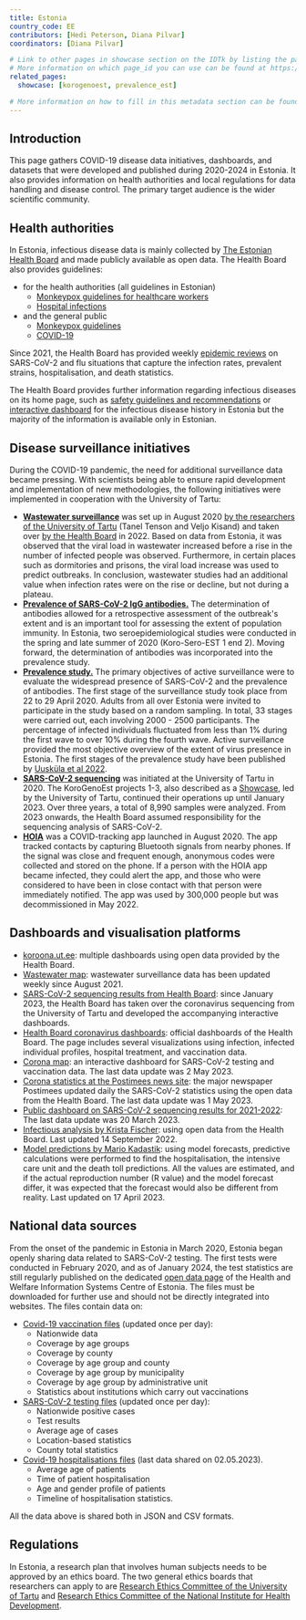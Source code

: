 ```yaml
---
title: Estonia
country_code: EE
contributors: [Hedi Peterson, Diana Pilvar]
coordinators: [Diana Pilvar]

# Link to other pages in showcase section on the IDTk by listing the page_id.
# More information on which page_id you can use can be found at https://www.infectious-diseases-toolkit.org/contribute/website_overview 
related_pages:
  showcase: [korogenoest, prevalence_est]

# More information on how to fill in this metadata section can be found here https://www.infectious-diseases-toolkit.org/contribute/page-metadata
---
```


<!-- Please take in mind our style guide https://www.infectious-diseases-toolkit.org/contribute/style-guide when writing the content of this page. -->

<!---All the resources added above will appear on the table at the bottom of the page--->

<!---Following information for the page text--->
<!---If the information is already in another resource, please include the link instead of duplicating information--->
<!---Please focus on resources that are relevant for the whole country for infectious diseases--->

## Introduction 
This page gathers COVID-19 disease data initiatives, dashboards, and datasets that were developed and published during 2020-2024 in Estonia. It also provides information on health authorities and local regulations for data handling and disease control. The primary target audience is the wider scientific community.

## Health authorities
<!--- A section to list and provide context to agencies/authorities/institutions which define public health measures and policies --->
In Estonia, infectious disease data is mainly collected by [The Estonian Health Board](https://www.terviseamet.ee/en) and made publicly available as open data. The Health Board also provides guidelines:
* for the health authorities (all guidelines in Estonian)
  * [Monkeypox guidelines for healthcare workers](https://www.terviseamet.ee/et/ahvirougete-juhised-tervishoiutootajatele)
  * [Hospital infections](https://www.terviseamet.ee/et/nakkushaigused-menuu/tervishoiutootajale/haiglanakkus)
* and the general public
  * [Monkeypox guidelines](https://www.terviseamet.ee/et/ahvirouged)
  * [COVID-19](https://www.terviseamet.ee/et/nakkus-haigused/covid-19-infoleht)

Since 2021, the Health Board has provided weekly [epidemic reviews](https://www.terviseamet.ee/et/koroonaviirus/epiidulevaated) on SARS-CoV-2 and flu situations that capture the infection rates, prevalent strains, hospitalisation, and death statistics. 

The Health Board provides further information regarding infectious diseases on its home page, such as [safety guidelines and recommendations](https://www.terviseamet.ee/et/nakkushaigused-menuu/tervishoiutootajale/nakkusohutuse-juhendid-ja-soovitused) or [interactive dashboard](https://www.terviseamet.ee/et/nakkus-haigused/tervishoiutootajale/nakkushaigustesse-haigestumine) for the infectious disease history in Estonia but the majority of the information is available only in Estonian.


## Disease surveillance initiatives
During the COVID-19 pandemic, the need for additional surveillance data became pressing. With scientists being able to ensure rapid development and implementation of new methodologies, the following initiatives were implemented in cooperation with the University of Tartu:

* [__Wastewater surveillance__](https://ut.ee/en/node/113141) was set up in August 2020 [by the researchers of the University of Tartu](https://ut.ee/en/node/113141) (Tanel Tenson and Veljo Kisand) and taken over [by the Health Board](https://www.terviseamet.ee/et/reoveeseire-kaardirakendus) in 2022. Based on data from Estonia, it was observed that the viral load in wastewater increased before a rise in the number of infected people was observed. Furthermore, in certain places such as dormitories and prisons, the viral load increase was used to predict outbreaks. In conclusion, wastewater studies had an additional value when infection rates were on the rise or decline, but not during a plateau.
* [__Prevalence of SARS-CoV-2 IgG antibodies.__](https://covid19dataportal.ee/en/data_types/serology/data/) The determination of antibodies allowed for a retrospective assessment of the outbreak's extent and is an important tool for assessing the extent of population immunity. In Estonia, two seroepidemiological studies were conducted in the spring and late summer of 2020 (Koro-Sero-EST 1 end 2). Moving forward, the determination of antibodies was incorporated into the prevalence study.
* [__Prevalence study.__](https://ut.ee/en/content/study-prevalence-coronavirus-estonia) The primary objectives of active surveillance were to evaluate the widespread presence of SARS-CoV-2 and the prevalence of antibodies. The first stage of the surveillance study took place from 22 to 29 April 2020. Adults from all over Estonia were invited to participate in the study based on a random sampling. In total, 33 stages were carried out, each involving 2000 - 2500 participants. The percentage of infected individuals fluctuated from less than 1% during the first wave to over 10% during the fourth wave. Active surveillance provided the most objective overview of the extent of virus presence in Estonia. The first stages of the prevalence study have been published by [Uusküla et al 2022](https://doi.org/10.1016%2Fj.puhe.2022.02.004).
* [__SARS-CoV-2 sequencing__](https://kliinilinemeditsiin.ut.ee/et/sisu/eesti-sars-cov-2-taisgenoomide-jarjestamine-ja-analuus-korogeno-est-1est-2est-3) was initiated at the University of Tartu in 2020. The KoroGenoEst projects 1-3, also described as a [Showcase](https://www.infectious-diseases-toolkit.org/showcase/korogenoest), led by the University of Tartu, continued their operations up until January 2023. Over three years, a total of 8,990 samples were analyzed. From 2023 onwards, the Health Board assumed responsibility for the sequencing analysis of SARS-CoV-2.
* [__HOIA__](https://e-estonia.com/estonias-coronavirus-app-hoia-the-product-of-a-unique-private-public-partnership/) was a COVID-tracking app launched in August 2020. The app tracked contacts by capturing Bluetooth signals from nearby phones. If the signal was close and frequent enough, anonymous codes were collected and stored on the phone. If a person with the HOIA app became infected, they could alert the app, and those who were considered to have been in close contact with that person were immediately notified. The app was used by 300,000 people but was decommissioned in May 2022.

## Dashboards and visualisation platforms

* [koroona.ut.ee](https://koroona.ut.ee/): multiple dashboards using open data provided by the Health Board. 
* [Wastewater map](https://www.terviseamet.ee/et/reoveeseire-kaardirakendus): wastewater surveillance data has been updated weekly since August 2021.
* [SARS-CoV-2 sequencing results from Health Board](https://www.terviseamet.ee/et/koroonaviirus/sekveneerimine): since January 2023, the Health Board has taken over the coronavirus sequencing from the University of Tartu and developed the accompanying interactive dashboards. 
* [Health Board coronavirus dashboards](https://www.terviseamet.ee/en/coronavirus-dataset): official dashboards of the Health Board. The page includes several visualizations using infection, infected individual profiles, hospital treatment, and vaccination data.
* [Corona map](https://koroonakaart.ee/en): an interactive dashboard for SARS-CoV-2 testing and vaccination data. The last data update was 2 May 2023.
* [Corona statistics at the Postimees news site](https://www.postimees.ee/6931752/graafikud-nadalaga-lisandus-140-gripi-ja-1445-koroonajuhtu): the major newspaper Postimees updated daily the SARS-CoV-2 statistics using the open data from the Health Board. The last data update was 1 May 2023.
* [Public dashboard on SARS-CoV-2 sequencing results for 2021-2022](https://covid19dataportal.ee/genomics_transcriptomics/): The last data update was 20 March 2023.
* [Infectious analysis by Krista Fischer](https://www-1.ms.ut.ee/krista/covid/covid_pildid.html): using open data from the Health Board. Last updated 14 September 2022.
* [Model predictions by Mario Kadastik](https://covid.hep.kbfi.ee/): using model forecasts, predictive calculations were performed to find the hospitalisation, the intensive care unit and the death toll predictions. All the values are estimated, and if the actual reproduction number (R value) and the model forecast differ, it was expected that the forecast would also be different from reality. Last updated on  17 April 2023.



## National data sources
<!--- A section to list and provide context to national data sources.  In the context of BY-COVID, a data source can be a repository that should include at least the metadata and, ideally, the data that might not be directly available when considering sensitive data. Also, repositories should have the capacity to share this data and, therefore, have a governance model in place on how to do it. It can also include registries of data sources important for the field, with a direct link to the original data sources to be able to request access to the data. --->
From the onset of the pandemic in Estonia in March 2020, Estonia began openly sharing data related to SARS-CoV-2 testing. The first tests were conducted in February 2020, and as of January 2024, the test statistics are still regularly published on the dedicated [open data page](https://opendata.digilugu.ee/docs/#/) of the Health and Welfare Information Systems Centre of Estonia. The files must be downloaded for further use and should not be directly integrated into websites. The files contain data on:
* [Covid-19 vaccination files](https://opendata.digilugu.ee/docs/#/en/opendata/covid19/vaccination/readme) (updated once per day):
  - Nationwide data
  - Coverage by age groups
  -  Coverage by county
  -  Coverage by age group and county
  -  Coverage by age group by municipality
  -  Coverage by age group by administrative unit
  -  Statistics about institutions which carry out vaccinations
* [SARS-CoV-2 testing files](https://opendata.digilugu.ee/docs/#/en/opendata/covid19/test/readme) (updated once per day):
  - Nationwide positive cases
  - Test results
  - Average age of cases
  - Location-based statistics
  - County total statistics
* [Covid-19 hospitalisations files](https://opendata.digilugu.ee/docs/#/en/opendata/covid19/hospitalization/readme) (last data shared on 02.05.2023).
  - Average age of patients
  - Time of patient hospitalisation
  - Age and gender profile of patients
  - Timeline of hospitalisation statistics.

All the data above is shared both in JSON and CSV formats.

## Regulations
<!--- Ethical and legal regulations in the country, committees, etc --->
In Estonia, a research plan that involves human subjects needs to be approved by an ethics board. The two general ethics boards that researchers can apply to are [Research Ethics Committee of the University of Tartu](https://ut.ee/en/node/113848) and [Research Ethics Committee of the National Institute for Health Development](https://en.tai.ee/en/about-us/tallinn-medical-research-ethics-commitee).


<!---Information about contributors will be added to the CONTRIBUTORS.yaml . Further instructions can be found at https://www.infectious-diseases-toolkit.org/contribute/editorial-board-guide#adding-extra-info-to-the-contributors --->
